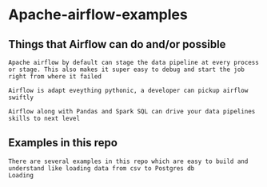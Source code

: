 # Apache-airflow-examples

## Things that Airflow can do and/or possible
	
	Apache airflow by default can stage the data pipeline at every process or stage. This also makes it super easy to debug and start the job
	right from where it failed
	
	Airflow is adapt eveything pythonic, a developer can pickup airflow swiftly
	
	Airflow along with Pandas and Spark SQL can drive your data pipelines skills to next level
	

## Examples in this repo

	There are several examples in this repo which are easy to build and understand like loading data from csv to Postgres db
	Loading 
